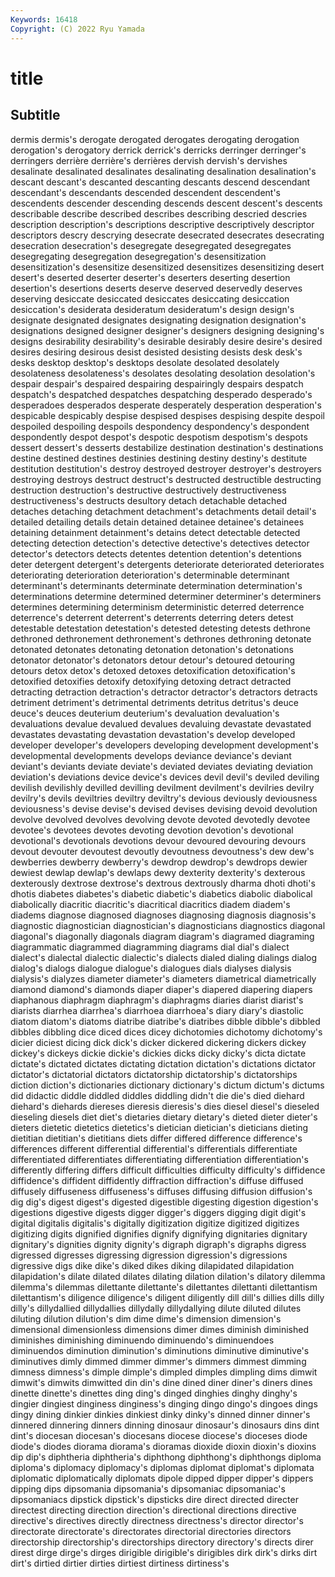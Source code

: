 ```yaml
---
Keywords: 16418
Copyright: (C) 2022 Ryu Yamada
---
```



# title

## Subtitle

dermis dermis's derogate derogated derogates derogating derogation derogation's derogatory derrick
derrick's derricks derringer derringer's derringers derrière derrière's derrières dervish dervish's
dervishes desalinate desalinated desalinates desalinating desalination desalination's descant descant's descanted
descanting descants descend descendant descendant's descendants descended descendent descendent's descendents
descender descending descends descent descent's descents describable describe described describes
describing descried descries description description's descriptions descriptive descriptively descriptor descriptors
descry descrying desecrate desecrated desecrates desecrating desecration desecration's desegregate desegregated
desegregates desegregating desegregation desegregation's desensitization desensitization's desensitize desensitized desensitizes desensitizing
desert desert's deserted deserter deserter's deserters deserting desertion desertion's desertions
deserts deserve deserved deservedly deserves deserving desiccate desiccated desiccates desiccating
desiccation desiccation's desiderata desideratum desideratum's design design's designate designated designates
designating designation designation's designations designed designer designer's designers designing designing's
designs desirability desirability's desirable desirably desire desire's desired desires desiring
desirous desist desisted desisting desists desk desk's desks desktop desktop's
desktops desolate desolated desolately desolateness desolateness's desolates desolating desolation desolation's
despair despair's despaired despairing despairingly despairs despatch despatch's despatched despatches
despatching desperado desperado's desperadoes desperados desperate desperately desperation desperation's despicable
despicably despise despised despises despising despite despoil despoiled despoiling despoils
despondency despondency's despondent despondently despot despot's despotic despotism despotism's despots
dessert dessert's desserts destabilize destination destination's destinations destine destined destines
destinies destining destiny destiny's destitute destitution destitution's destroy destroyed destroyer
destroyer's destroyers destroying destroys destruct destruct's destructed destructible destructing destruction
destruction's destructive destructively destructiveness destructiveness's destructs desultory detach detachable detached
detaches detaching detachment detachment's detachments detail detail's detailed detailing details
detain detained detainee detainee's detainees detaining detainment detainment's detains detect
detectable detected detecting detection detection's detective detective's detectives detector detector's
detectors detects detentes detention detention's detentions deter detergent detergent's detergents
deteriorate deteriorated deteriorates deteriorating deterioration deterioration's determinable determinant determinant's determinants
determinate determination determination's determinations determine determined determiner determiner's determiners determines
determining determinism deterministic deterred deterrence deterrence's deterrent deterrent's deterrents deterring
deters detest detestable detestation detestation's detested detesting detests dethrone dethroned
dethronement dethronement's dethrones dethroning detonate detonated detonates detonating detonation detonation's
detonations detonator detonator's detonators detour detour's detoured detouring detours detox
detox's detoxed detoxes detoxification detoxification's detoxified detoxifies detoxify detoxifying detoxing
detract detracted detracting detraction detraction's detractor detractor's detractors detracts detriment
detriment's detrimental detriments detritus detritus's deuce deuce's deuces deuterium deuterium's
devaluation devaluation's devaluations devalue devalued devalues devaluing devastate devastated devastates
devastating devastation devastation's develop developed developer developer's developers developing development
development's developmental developments develops deviance deviance's deviant deviant's deviants deviate
deviate's deviated deviates deviating deviation deviation's deviations device device's devices
devil devil's deviled deviling devilish devilishly devilled devilling devilment devilment's
devilries devilry devilry's devils deviltries deviltry deviltry's devious deviously deviousness
deviousness's devise devise's devised devises devising devoid devolution devolve devolved
devolves devolving devote devoted devotedly devotee devotee's devotees devotes devoting
devotion devotion's devotional devotional's devotionals devotions devour devoured devouring devours
devout devouter devoutest devoutly devoutness devoutness's dew dew's dewberries dewberry
dewberry's dewdrop dewdrop's dewdrops dewier dewiest dewlap dewlap's dewlaps dewy
dexterity dexterity's dexterous dexterously dextrose dextrose's dextrous dextrously dharma dhoti
dhoti's dhotis diabetes diabetes's diabetic diabetic's diabetics diabolic diabolical diabolically
diacritic diacritic's diacritical diacritics diadem diadem's diadems diagnose diagnosed diagnoses
diagnosing diagnosis diagnosis's diagnostic diagnostician diagnostician's diagnosticians diagnostics diagonal diagonal's
diagonally diagonals diagram diagram's diagramed diagraming diagrammatic diagrammed diagramming diagrams
dial dial's dialect dialect's dialectal dialectic dialectic's dialects dialed dialing
dialings dialog dialog's dialogs dialogue dialogue's dialogues dials dialyses dialysis
dialysis's dialyzes diameter diameter's diameters diametrical diametrically diamond diamond's diamonds
diaper diaper's diapered diapering diapers diaphanous diaphragm diaphragm's diaphragms diaries
diarist diarist's diarists diarrhea diarrhea's diarrhoea diarrhoea's diary diary's diastolic
diatom diatom's diatoms diatribe diatribe's diatribes dibble dibble's dibbled dibbles
dibbling dice diced dices dicey dichotomies dichotomy dichotomy's dicier diciest
dicing dick dick's dicker dickered dickering dickers dickey dickey's dickeys
dickie dickie's dickies dicks dicky dicky's dicta dictate dictate's dictated
dictates dictating dictation dictation's dictations dictator dictator's dictatorial dictators dictatorship
dictatorship's dictatorships diction diction's dictionaries dictionary dictionary's dictum dictum's dictums
did didactic diddle diddled diddles diddling didn't die die's died
diehard diehard's diehards diereses dieresis dieresis's dies diesel diesel's dieseled
dieseling diesels diet diet's dietaries dietary dietary's dieted dieter dieter's
dieters dietetic dietetics dietetics's dietician dietician's dieticians dieting dietitian dietitian's
dietitians diets differ differed difference difference's differences different differential differential's
differentials differentiate differentiated differentiates differentiating differentiation differentiation's differently differing differs
difficult difficulties difficulty difficulty's diffidence diffidence's diffident diffidently diffraction diffraction's
diffuse diffused diffusely diffuseness diffuseness's diffuses diffusing diffusion diffusion's dig
dig's digest digest's digested digestible digesting digestion digestion's digestions digestive
digests digger digger's diggers digging digit digit's digital digitalis digitalis's
digitally digitization digitize digitized digitizes digitizing digits dignified dignifies dignify
dignifying dignitaries dignitary dignitary's dignities dignity dignity's digraph digraph's digraphs
digress digressed digresses digressing digression digression's digressions digressive digs dike
dike's diked dikes diking dilapidated dilapidation dilapidation's dilate dilated dilates
dilating dilation dilation's dilatory dilemma dilemma's dilemmas dilettante dilettante's dilettantes
dilettanti dilettantism dilettantism's diligence diligence's diligent diligently dill dill's dillies
dills dilly dilly's dillydallied dillydallies dillydally dillydallying dilute diluted dilutes
diluting dilution dilution's dim dime dime's dimension dimension's dimensional dimensionless
dimensions dimer dimes diminish diminished diminishes diminishing diminuendo diminuendo's diminuendoes
diminuendos diminution diminution's diminutions diminutive diminutive's diminutives dimly dimmed dimmer
dimmer's dimmers dimmest dimming dimness dimness's dimple dimple's dimpled dimples
dimpling dims dimwit dimwit's dimwits dimwitted din din's dine dined
diner diner's diners dines dinette dinette's dinettes ding ding's dinged
dinghies dinghy dinghy's dingier dingiest dinginess dinginess's dinging dingo dingo's
dingoes dings dingy dining dinkier dinkies dinkiest dinky dinky's dinned
dinner dinner's dinnered dinnering dinners dinning dinosaur dinosaur's dinosaurs dins
dint dint's diocesan diocesan's diocesans diocese diocese's dioceses diode diode's
diodes diorama diorama's dioramas dioxide dioxin dioxin's dioxins dip dip's
diphtheria diphtheria's diphthong diphthong's diphthongs diploma diploma's diplomacy diplomacy's diplomas
diplomat diplomat's diplomata diplomatic diplomatically diplomats dipole dipped dipper dipper's
dippers dipping dips dipsomania dipsomania's dipsomaniac dipsomaniac's dipsomaniacs dipstick dipstick's
dipsticks dire direct directed directer directest directing direction direction's directional
directions directive directive's directives directly directness directness's director director's directorate
directorate's directorates directorial directories directors directorship directorship's directorships directory directory's
directs direr direst dirge dirge's dirges dirigible dirigible's dirigibles dirk
dirk's dirks dirt dirt's dirtied dirtier dirties dirtiest dirtiness dirtiness's
